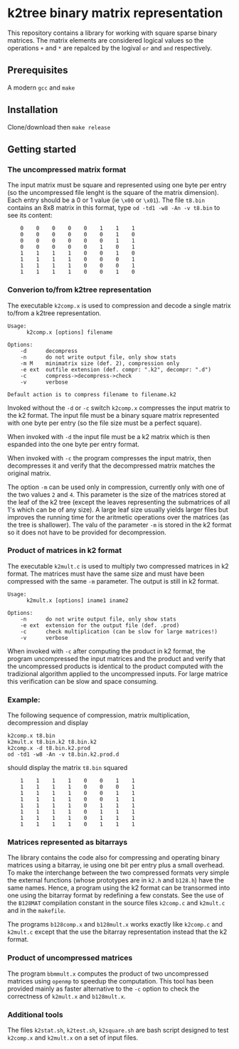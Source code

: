 # k2tree binary matrix representation


This repository contains a library for working with square sparse binary matrices. The matrix elements are considered logical values so the operations `+` and `*` are repalced by the logival `or` and `and`  respectively. 


## Prerequisites 

A modern `gcc` and `make`


## Installation 

Clone/download then `make release`



## Getting started


### The uncompressed matrix format


The input matrix must be square and represented using one byte per entry (so the uncompressed file lenght is the square of the matrix dimension). Each entry should be a 0 or 1 value (ie `\x00` or `\x01`). The file `t8.bin` contains an 8x8 matrix in this format, type `od -td1 -w8 -An -v t8.bin` to see its content:
```
    0    0    0    0    0    1    1    1
    0    0    0    0    0    0    1    0
    0    0    0    0    0    0    1    1
    0    0    0    0    0    1    0    1
    1    1    1    1    0    0    1    0
    1    1    1    1    0    0    0    1
    1    1    1    1    0    0    0    1
    1    1    1    1    0    0    1    0
```


### Converion to/from k2tree representation 


The executable `k2comp.x` is used to compression and decode a single matrix to/from a k2tree representation. 
```
Usage:
	  k2comp.x [options] filename

Options:
	-d      decompress
	-n      do not write output file, only show stats
	-m M    minimatrix size (def. 2), compression only
	-e ext  outfile extension (def. compr: ".k2", decompr: ".d")
	-c      compress->decompress->check
	-v      verbose

Default action is to compress filename to filename.k2
``` 


Invoked without the `-d` or `-c` switch `k2comp.x` compresses the input matrix to the k2 format. 
The input file must be a binary square matrix represented with one byte per entry (so the file size must be a perfect square). 

When invoked with `-d` the input file must be a k2 matrix which is then espanded into the one byte per entry format. 

When invoked with `-c` the program compresses the input matrix, then decompresses it and verify that the decompressed matrix matches the original matrix. 


The option `-m` can be used only in compression, currently only with one of the two values `2` and `4`. This parameter is the size of the matrices stored at the leaf of the k2 tree (except the leaves representing the submatrices of all 1's which can be of any size). A large leaf size usually yields larger files but improves the running time for the aritmetic operations over the matrices (as the tree is shallower). The valu of the parameter `-m` is stored in the k2 format so it does not have to be provided for decompression.


### Product of matrices in k2 format

The executable `k2mult.c` is used to multiply two compressed matrices in k2 format. The matrices must have the same size and must have been compressed with the same `-m` parameter. The output is still in k2 format.

```
Usage:
	  k2mult.x [options] iname1 iname2

Options:
	-n      do not write output file, only show stats
	-e ext  extension for the output file (def. .prod)
	-c      check multiplication (can be slow for large matrices!)
	-v      verbose

```
When invoked with `-c` after computing the product in k2 format, the program uncompressed the input matrices and the product and verify that the uncompressed products is identical to the product computed with the tradizional algorithm applied to the uncompressed inputs. For large matrice this verification can be slow and space consuming.   


### Example:

The following sequence of compression, matrix multiplication, decompression and display
```
k2comp.x t8.bin
k2mult.x t8.bin.k2 t8.bin.k2
k2comp.x -d t8.bin.k2.prod
od -td1 -w8 -An -v t8.bin.k2.prod.d
```
should display the matrix `t8.bin` squared
```
    1    1    1    1    0    0    1    1
    1    1    1    1    0    0    0    1
    1    1    1    1    0    0    1    1
    1    1    1    1    0    0    1    1
    1    1    1    1    0    1    1    1
    1    1    1    1    0    1    1    1
    1    1    1    1    0    1    1    1
    1    1    1    1    0    1    1    1
```


### Matrices represented as bitarrays

The library contains the code also for compressing and operating binary matrices using a bitarray, ie using one bit per entry plus a small overhead. To make the interchange between the two compressed formats very simple the external functions (whose prototypes are in `k2.h` and `b128.h`) have the same names. Hence, a program using the k2 format can be transormed into one using the bitarray format by redefining a few constats. See the use of the `B128MAT` compilation constant in the source files `k2comp.c` and `k2mult.c` and in the `makefile`.

The programs `b128comp.x` and `b128mult.x` works exactly like  `k2comp.c` and `k2mult.c` except that the use the bitarray representation instead that the k2 format. 


### Product of uncompressed matrices

The program `bbmmult.x` computes the product of two uncompressed matrices using `openmp` to speedup the computation. This tool has been provided mainly as faster alternative to the `-c` option to check the correctness of `k2mult.x` and `b128mult.x`.



### Additional tools 

The files `k2stat.sh`, `k2test.sh`, `k2square.sh` are bash script designed to test `k2comp.x` and `k2mult.x` on a set of input files.  
